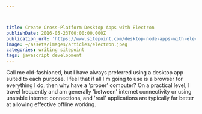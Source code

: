 ```yaml
---



title: Create Cross-Platform Desktop Apps with Electron
publishDate: 2016-05-23T00:00:00.000Z
publication_url: 'https://www.sitepoint.com/desktop-node-apps-with-electron/'
image: ~/assets/images/articles/electron.jpeg
categories: writing sitepoint
tags: javascript development
---
```


Call me old-fashioned, but I have always preferred using a desktop app suited to each purpose. I feel that if all I'm going to use is a browser for everything I do, then why have a 'proper' computer? On a practical level, I travel frequently and am generally 'between' internet connectivity or using unstable internet connections, and 'real' applications are typically far better at allowing effective offline working.
